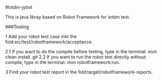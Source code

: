 #Iotdm-jybot

This is java libray based on Robot Framework for iotdm test.


###Testing

1 Add your robot test case into the fold:src/test/robotframework/acceptance.

2.1 If you want to do the compile before testing, type in the terminal: mvn clean install.
git
2.2 If you want to run the robot test directly without compile, type in the terminal: mvn robotframework:run.

3 Find your robot test report in the fold:target/robotframework-reports.

